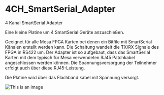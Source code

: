 # 4CH_SmartSerial_Adapter
  
  
4 Kanal SmartSerial Adapter

Eine kleine Platine um 4 SmartSerial Geräte anzuschießen.

Geeignet für alle Mesa FPGA Karten bei denen ein Bitfile mit SmartSerial Känalen erstellt werden kann. Die Schaltung wandelt die TX/RX Signale des FPGA in RS422 um. Der Adapter ist so aufgebaut, dass das SmartSerial Karten mit dem typisch für Mesa verwendeten RJ45 Patchkabel angeschlossen werden können. Die Spannungsversorgung der Teilnehmer erfolgt auch über diese RJ45-Leistung.

Die Platine wird über das Flachband kabel mit Spannung versorgt.


![This is an image](/IMG_20220616_163312.png)
